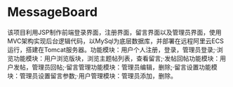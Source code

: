 # MessageBoard
该项目利用JSP制作前端登录界面，注册界面，留言界面以及管理员界面，使用MVC架构实现后台逻辑代码，以MySql为底层数据库，并部署在远程阿里云ECS运行，搭建在Tomcat服务器。功能模块：用户个人注册，登录，管理员登录;·浏览功能模块：用户浏览版块，浏览主题帖列表，查看留言;·发帖回帖功能模块：用户发帖，管理员回帖;·留言管理功能模块：管理员编辑，删除;·留言设置功能模块：管理员设置留言参数;·用户管理模块：管理员添加，删除。
